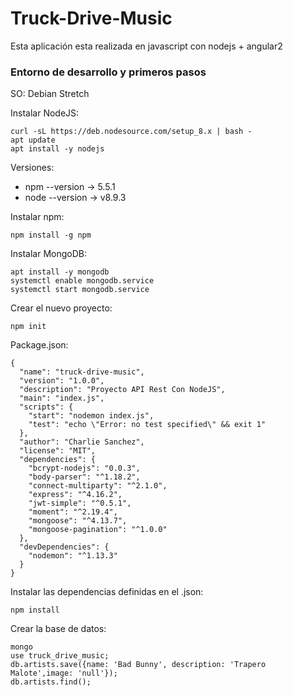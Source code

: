 # Truck-Drive-Music
Esta aplicación esta realizada en javascript con nodejs + angular2

### Entorno de desarrollo y primeros pasos

SO: Debian Stretch

Instalar NodeJS:
~~~
curl -sL https://deb.nodesource.com/setup_8.x | bash -
apt update
apt install -y nodejs
~~~

Versiones:

* npm --version -> 5.5.1
* node --version -> v8.9.3

Instalar npm:
~~~
npm install -g npm
~~~

Instalar MongoDB:
~~~
apt install -y mongodb
systemctl enable mongodb.service
systemctl start mongodb.service
~~~

Crear el nuevo proyecto:
~~~
npm init
~~~

Package.json:

~~~
{
  "name": "truck-drive-music",
  "version": "1.0.0",
  "description": "Proyecto API Rest Con NodeJS",
  "main": "index.js",
  "scripts": {
    "start": "nodemon index.js",
    "test": "echo \"Error: no test specified\" && exit 1"
  },
  "author": "Charlie Sanchez",
  "license": "MIT",
  "dependencies": {
    "bcrypt-nodejs": "0.0.3",
    "body-parser": "^1.18.2",
    "connect-multiparty": "^2.1.0",
    "express": "^4.16.2",
    "jwt-simple": "^0.5.1",
    "moment": "^2.19.4",
    "mongoose": "^4.13.7",
    "mongoose-pagination": "^1.0.0"
  },
  "devDependencies": {
    "nodemon": "^1.13.3"
  }
}
~~~

Instalar las dependencias definidas en el .json:

~~~
npm install
~~~

Crear la base de datos:
~~~
mongo
use truck_drive_music;
db.artists.save({name: 'Bad Bunny', description: 'Trapero Malote',image: 'null'});
db.artists.find();
~~~

